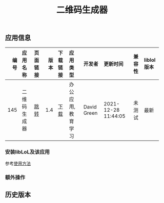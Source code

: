 ﻿---
id: 145
title: 二维码生成器
toc: true
weight: 145
---

## 应用信息 
|   编号 | 应用名称   | 页面链接                                       |   版本 | 下载链接                                                                    | 应用类型      | 开发者         | 更新时间                | 兼容性   | liblol版本   |
|-----:|:-------|:-------------------------------------------|-----:|:------------------------------------------------------------------------|:----------|:------------|:--------------------|:------|:-----------|
|  145 | 二维码生成器 | [跳转](http://app.loongapps.cn/#/detail/145) |  1.4 | [下载](http://113.24.212.22:8090/upload/file/qtqr_1.4_bzr32-edu2_all.deb) | 办公应用,教育学习 | David Green | 2021-12-28 11:44:05 | 未测试   | 最新         |
### 安装libLoL及该应用 
参考[使用方法](/docs/usage) 
### 额外操作 


## 历史版本 
 